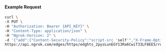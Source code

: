 <!-- Code generated for API Clients. DO NOT EDIT. -->

#### Example Request

```bash
curl \
-X PUT \
-H "Authorization: Bearer {API_KEY}" \
-H "Content-Type: application/json" \
-H "Ngrok-Version: 2" \
-d '{"add":{"Content-Security-Policy":"script-src 'self'","X-Frame-Options":"DENY"},"enabled":true}' \
https://api.ngrok.com/edges/https/edghts_2pysLunEGY13Ra6CwiT33LF8EE5/routes/edghtsrt_2pysLvKjNelNBvYWGQZZOFpa0eV/response_headers
```
